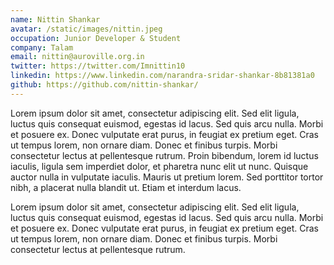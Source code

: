 ```yaml
---
name: Nittin Shankar
avatar: /static/images/nittin.jpeg
occupation: Junior Developer & Student
company: Talam
email: nittin@auroville.org.in
twitter: https://twitter.com/Imnittin10
linkedin: https://www.linkedin.com/narandra-sridar-shankar-8b81381a0
github: https://github.com/nittin-shankar/
---
```


Lorem ipsum dolor sit amet, consectetur adipiscing elit. Sed elit ligula, luctus quis consequat euismod, egestas id lacus. Sed quis arcu nulla. Morbi et posuere ex. Donec vulputate erat purus, in feugiat ex pretium eget. Cras ut tempus lorem, non ornare diam. Donec et finibus turpis. Morbi consectetur lectus at pellentesque rutrum. Proin bibendum, lorem id luctus iaculis, ligula sem imperdiet dolor, et pharetra nunc elit ut nunc. Quisque auctor nulla in vulputate iaculis. Mauris ut pretium lorem. Sed porttitor tortor nibh, a placerat nulla blandit ut. Etiam et interdum lacus.

Lorem ipsum dolor sit amet, consectetur adipiscing elit. Sed elit ligula, luctus quis consequat euismod, egestas id lacus. Sed quis arcu nulla. Morbi et posuere ex. Donec vulputate erat purus, in feugiat ex pretium eget. Cras ut tempus lorem, non ornare diam. Donec et finibus turpis. Morbi consectetur lectus at pellentesque rutrum.


